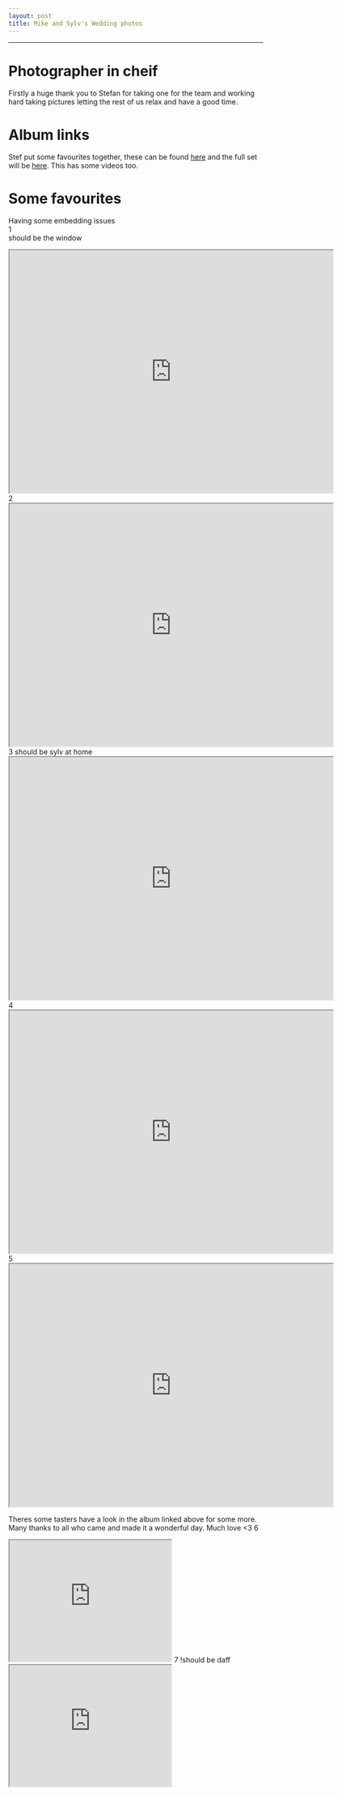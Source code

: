 ```yaml
---
layout: post
title: Mike and Sylv's Wedding photos
---
```


---

# Photographer in cheif
Firstly a huge thank you to Stefan for taking one for the team and working hard taking pictures letting the rest of us relax and have a good time.

# Album links
Stef put some favourites together, these can be found [here](https://photos.app.goo.gl/o7uv6Kk12iVCi18n9)
and the full set will be [here](https://photos.app.goo.gl/BuBS87ofPBmTCBJm6). This has some videos too.

# Some favourites
Having some embedding issues  
1  
should be the window  
<iframe src="https://drive.google.com/file/d/1cwKLeC2v9gHd4aMIlvJlEyF17QH28mtfGA/preview" width="640" height="480"></iframe>  
2  
<iframe src="https://drive.google.com/file/d/1QnLQs_ie89Y-jACOPtu6GcWExQ-fVaTrXQ/preview" width="640" height="480"></iframe>  
3  
should be sylv at home
<iframe src="https://drive.google.com/file/d/1TJnLWG8ZxTKcKhFXDuVOQGlNbHUXTKPtcg/preview" width="640" height="480"></iframe>  
4  
<iframe src="https://drive.google.com/file/d/1cJknDbvhzkJiZe-O7A67QoZZqqZMvYGTkg/preview" width="640" height="480"></iframe>  
5  
<iframe src="https://drive.google.com/file/d/10ZzesvvQTpszsirEFAY3ByHu5VG-MF38eA/preview" width="640" height="480"></iframe>  

Theres some tasters have a look in the album linked above for some more. Many thanks to all who came and made it a wonderful day. Much love <3
6  
<iframe src="https://drive.google.com/file/d/10ZzesvvQTpszsirEFAY3ByHu5VG-MF38eA/preview" width="320" height="240"></iframe>  
7  
!should be daff
<iframe src="https://drive.google.com/file/d/10ZzesvvQTpszsirEFAY3ByHu5VG-MF38eA/preview" width="320" height="240"></iframe>  


